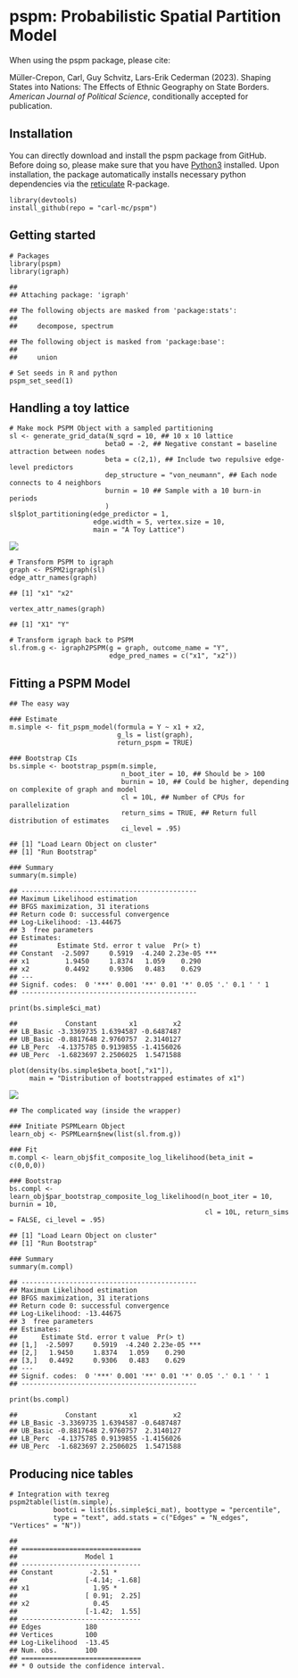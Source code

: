 # pspm: Probabilistic Spatial Partition Model

When using the pspm package, please cite:

Müller-Crepon, Carl, Guy Schvitz, Lars-Erik Cederman (2023). Shaping
States into Nations: The Effects of Ethnic Geography on State Borders.
*American Journal of Political Science*, conditionally accepted for
publication.

## Installation

You can directly download and install the pspm package from GitHub.
Before doing so, please make sure that you have
[Python3](https://www.python.org/downloads/) installed. Upon
installation, the package automatically installs necessary python
dependencies via the
[reticulate](https://cran.r-project.org/web/packages/reticulate/index.html)
R-package.

    library(devtools)
    install_github(repo = "carl-mc/pspm")

## Getting started

    # Packages
    library(pspm)
    library(igraph)

    ## 
    ## Attaching package: 'igraph'

    ## The following objects are masked from 'package:stats':
    ## 
    ##     decompose, spectrum

    ## The following object is masked from 'package:base':
    ## 
    ##     union

    # Set seeds in R and python
    pspm_set_seed(1)

## Handling a toy lattice

    # Make mock PSPM Object with a sampled partitioning
    sl <- generate_grid_data(N_sqrd = 10, ## 10 x 10 lattice
                            beta0 = -2, ## Negative constant = baseline attraction between nodes
                            beta = c(2,1), ## Include two repulsive edge-level predictors
                            dep_structure = "von_neumann", ## Each node connects to 4 neighbors
                            burnin = 10 ## Sample with a 10 burn-in periods
                            )
    sl$plot_partitioning(edge_predictor = 1, 
                         edge.width = 5, vertex.size = 10,
                         main = "A Toy Lattice")

![](README_files/figure-markdown_strict/unnamed-chunk-3-1.png)

    # Transform PSPM to igraph
    graph <- PSPM2igraph(sl)
    edge_attr_names(graph)

    ## [1] "x1" "x2"

    vertex_attr_names(graph)

    ## [1] "X1" "Y"

    # Transform igraph back to PSPM
    sl.from.g <- igraph2PSPM(g = graph, outcome_name = "Y",
                             edge_pred_names = c("x1", "x2"))

## Fitting a PSPM Model

    ## The easy way

    ### Estimate
    m.simple <- fit_pspm_model(formula = Y ~ x1 + x2, 
                               g_ls = list(graph),
                               return_pspm = TRUE)

    ### Bootstrap CIs
    bs.simple <- bootstrap_pspm(m.simple, 
                                n_boot_iter = 10, ## Should be > 100
                                burnin = 10, ## Could be higher, depending on complexite of graph and model
                                cl = 10L, ## Number of CPUs for parallelization
                                return_sims = TRUE, ## Return full distribution of estimates
                                ci_level = .95)

    ## [1] "Load Learn Object on cluster"
    ## [1] "Run Bootstrap"

    ### Summary
    summary(m.simple)

    ## --------------------------------------------
    ## Maximum Likelihood estimation
    ## BFGS maximization, 31 iterations
    ## Return code 0: successful convergence 
    ## Log-Likelihood: -13.44675 
    ## 3  free parameters
    ## Estimates:
    ##          Estimate Std. error t value  Pr(> t)    
    ## Constant  -2.5097     0.5919  -4.240 2.23e-05 ***
    ## x1         1.9450     1.8374   1.059    0.290    
    ## x2         0.4492     0.9306   0.483    0.629    
    ## ---
    ## Signif. codes:  0 '***' 0.001 '**' 0.01 '*' 0.05 '.' 0.1 ' ' 1
    ## --------------------------------------------

    print(bs.simple$ci_mat)

    ##            Constant        x1         x2
    ## LB_Basic -3.3369735 1.6394587 -0.6487487
    ## UB_Basic -0.8817648 2.9760757  2.3140127
    ## LB_Perc  -4.1375785 0.9139855 -1.4156026
    ## UB_Perc  -1.6823697 2.2506025  1.5471588

    plot(density(bs.simple$beta_boot[,"x1"]),
         main = "Distribution of bootstrapped estimates of x1")

![](README_files/figure-markdown_strict/unnamed-chunk-5-1.png)

    ## The complicated way (inside the wrapper)

    ### Initiate PSPMLearn Object
    learn_obj <- PSPMLearn$new(list(sl.from.g))

    ### Fit
    m.compl <- learn_obj$fit_composite_log_likelihood(beta_init = c(0,0,0))

    ### Bootstrap
    bs.compl <- learn_obj$par_bootstrap_composite_log_likelihood(n_boot_iter = 10, burnin = 10, 
                                                     cl = 10L, return_sims = FALSE, ci_level = .95)

    ## [1] "Load Learn Object on cluster"
    ## [1] "Run Bootstrap"

    ### Summary
    summary(m.compl)

    ## --------------------------------------------
    ## Maximum Likelihood estimation
    ## BFGS maximization, 31 iterations
    ## Return code 0: successful convergence 
    ## Log-Likelihood: -13.44675 
    ## 3  free parameters
    ## Estimates:
    ##      Estimate Std. error t value  Pr(> t)    
    ## [1,]  -2.5097     0.5919  -4.240 2.23e-05 ***
    ## [2,]   1.9450     1.8374   1.059    0.290    
    ## [3,]   0.4492     0.9306   0.483    0.629    
    ## ---
    ## Signif. codes:  0 '***' 0.001 '**' 0.01 '*' 0.05 '.' 0.1 ' ' 1
    ## --------------------------------------------

    print(bs.compl)

    ##            Constant        x1         x2
    ## LB_Basic -3.3369735 1.6394587 -0.6487487
    ## UB_Basic -0.8817648 2.9760757  2.3140127
    ## LB_Perc  -4.1375785 0.9139855 -1.4156026
    ## UB_Perc  -1.6823697 2.2506025  1.5471588

## Producing nice tables

    # Integration with texreg
    pspm2table(list(m.simple),
               bootci = list(bs.simple$ci_mat), boottype = "percentile",
               type = "text", add.stats = c("Edges" = "N_edges", "Vertices" = "N"))

    ## 
    ## ==============================
    ##                 Model 1       
    ## ------------------------------
    ## Constant         -2.51 *      
    ##                 [-4.14; -1.68]
    ## x1                1.95 *      
    ##                 [ 0.91;  2.25]
    ## x2                0.45        
    ##                 [-1.42;  1.55]
    ## ------------------------------
    ## Edges           180           
    ## Vertices        100           
    ## Log-Likelihood  -13.45        
    ## Num. obs.       100           
    ## ==============================
    ## * 0 outside the confidence interval.
